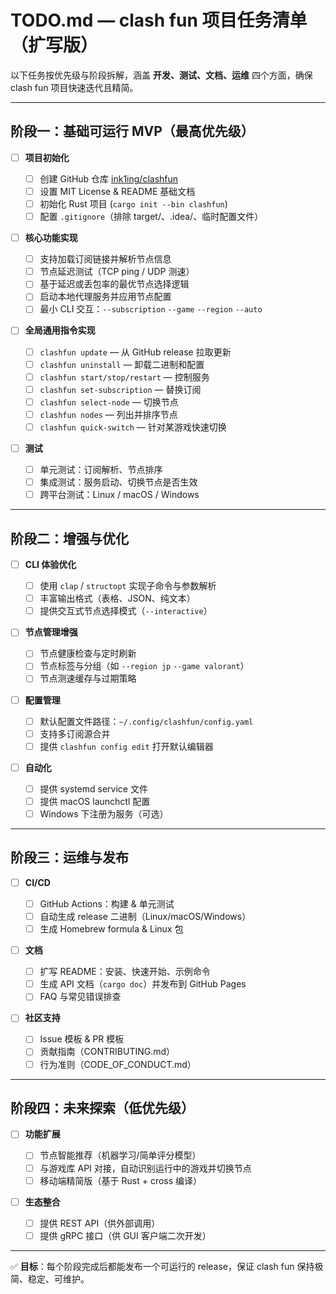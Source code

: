 # TODO.md — clash fun 项目任务清单（扩写版）

以下任务按优先级与阶段拆解，涵盖 **开发、测试、文档、运维** 四个方面，确保 clash fun 项目快速迭代且精简。

---

## 阶段一：基础可运行 MVP（最高优先级）

* [ ] **项目初始化**

  * [ ] 创建 GitHub 仓库 [ink1ing/clashfun](https://github.com/ink1ing/clashfun)
  * [ ] 设置 MIT License & README 基础文档
  * [ ] 初始化 Rust 项目 (`cargo init --bin clashfun`)
  * [ ] 配置 `.gitignore`（排除 target/、.idea/、临时配置文件）

* [ ] **核心功能实现**

  * [ ] 支持加载订阅链接并解析节点信息
  * [ ] 节点延迟测试（TCP ping / UDP 测速）
  * [ ] 基于延迟或丢包率的最优节点选择逻辑
  * [ ] 启动本地代理服务并应用节点配置
  * [ ] 最小 CLI 交互：`--subscription` `--game` `--region` `--auto`

* [ ] **全局通用指令实现**

  * [ ] `clashfun update` — 从 GitHub release 拉取更新
  * [ ] `clashfun uninstall` — 卸载二进制和配置
  * [ ] `clashfun start/stop/restart` — 控制服务
  * [ ] `clashfun set-subscription` — 替换订阅
  * [ ] `clashfun select-node` — 切换节点
  * [ ] `clashfun nodes` — 列出并排序节点
  * [ ] `clashfun quick-switch` — 针对某游戏快速切换

* [ ] **测试**

  * [ ] 单元测试：订阅解析、节点排序
  * [ ] 集成测试：服务启动、切换节点是否生效
  * [ ] 跨平台测试：Linux / macOS / Windows

---

## 阶段二：增强与优化

* [ ] **CLI 体验优化**

  * [ ] 使用 `clap` / `structopt` 实现子命令与参数解析
  * [ ] 丰富输出格式（表格、JSON、纯文本）
  * [ ] 提供交互式节点选择模式（`--interactive`）

* [ ] **节点管理增强**

  * [ ] 节点健康检查与定时刷新
  * [ ] 节点标签与分组（如 `--region jp` `--game valorant`）
  * [ ] 节点测速缓存与过期策略

* [ ] **配置管理**

  * [ ] 默认配置文件路径：`~/.config/clashfun/config.yaml`
  * [ ] 支持多订阅源合并
  * [ ] 提供 `clashfun config edit` 打开默认编辑器

* [ ] **自动化**

  * [ ] 提供 systemd service 文件
  * [ ] 提供 macOS launchctl 配置
  * [ ] Windows 下注册为服务（可选）

---

## 阶段三：运维与发布

* [ ] **CI/CD**

  * [ ] GitHub Actions：构建 & 单元测试
  * [ ] 自动生成 release 二进制（Linux/macOS/Windows）
  * [ ] 生成 Homebrew formula & Linux 包

* [ ] **文档**

  * [ ] 扩写 README：安装、快速开始、示例命令
  * [ ] 生成 API 文档（`cargo doc`）并发布到 GitHub Pages
  * [ ] FAQ 与常见错误排查

* [ ] **社区支持**

  * [ ] Issue 模板 & PR 模板
  * [ ] 贡献指南（CONTRIBUTING.md）
  * [ ] 行为准则（CODE_OF_CONDUCT.md）

---

## 阶段四：未来探索（低优先级）

* [ ] **功能扩展**

  * [ ] 节点智能推荐（机器学习/简单评分模型）
  * [ ] 与游戏库 API 对接，自动识别运行中的游戏并切换节点
  * [ ] 移动端精简版（基于 Rust + cross 编译）

* [ ] **生态整合**

  * [ ] 提供 REST API（供外部调用）
  * [ ] 提供 gRPC 接口（供 GUI 客户端二次开发）

---

✅ **目标**：每个阶段完成后都能发布一个可运行的 release，保证 clash fun 保持极简、稳定、可维护。
